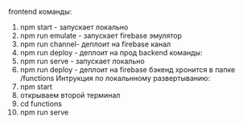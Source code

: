 frontend команды:
 1. npm start - запускает локально
 2. npm run emulate - запускает firebase эмулятор
 3. npm run channel- деплоит на firebase канал
 4. npm run deploy - деплоит на прод
backend команды:
 1. npm run serve - запускает локально
 2. npm run deploy - деплоит на firebase
бэкенд хронится в папке /functions 
Интрукция по локальнному развертыванию:
1. npm start
2. открываем второй терминал
3. cd functions
4. npm run serve


 
 
 
  
